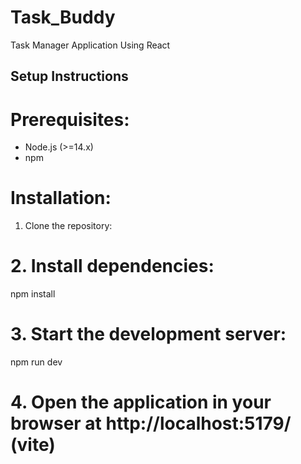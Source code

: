 # Task_Buddy
 Task Manager Application Using React



## Setup Instructions

# Prerequisites:
- Node.js (>=14.x)
- npm 

# Installation:
1. Clone the repository:
   

# 2. Install dependencies:
   npm install  

# 3. Start the development server:
   npm run dev 

# 4. Open the application in your browser at http://localhost:5179/ (vite)


